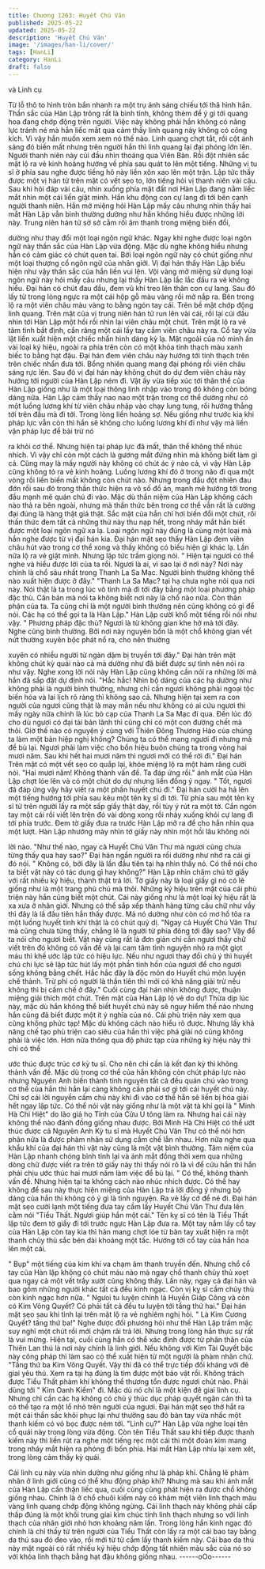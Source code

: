 ```yaml
---
title: Chương 1263: Huyết Chú Văn
published: 2025-05-22
updated: 2025-05-22
description: 'Huyết Chú Văn'
image: '/images/han-li/cover/'
tags: [HanLi]
category: HanLi
draft: false
---
```


và Linh cụ

Từ lỗ thô to hình tròn bắn nhanh ra một trụ ánh sáng chiếu tới thâ
hình hắn.
Thần sắc của Hàn Lập trông rất là bình tỉnh, không thèm để ý gì
tới quang hoa đang chớp động trên người.
Việc này không phải hắn không có năng lực tránh né mà hắn liếc
mắt qua cảm thấy linh quang này không có công kích. Vì vậy hắn
muốn xem xem nó thế nào.
Linh quang chợt tắt, rồi cột ánh sáng đó biến mất nhưng trên
người hắn thì linh quang lại đại phóng lớn lên.
Người thanh niên này cúi đầu nhìn thoáng qua Viên Bàn. Rồi đột
nhiên sắc mặt lộ ra vẻ kinh hoảng hướng về phía sau quát to lên
một tiếng.
Những vị tu sĩ ở phía sau nghe được tiếng hô này liền xôn xao
lên một trận.
Lập tức thấy được một vị hán tử trên mặt có vết sẹo to, lớn tiếng
hỏi vị thanh niên vài câu. Sau khi hỏi đáp vài câu, nhìn xuống phía
mặt đất nơi Hàn Lập đang nằm liếc mắt nhìn một cái liền giật
mình. Hắn khu động con cự lang đi tới bên cạnh người thanh
niên.
Hắn mở miệng hỏi Hàn Lập mấy câu nhưng nhìn thấy hai mắt
Hàn Lập vẫn bình thường dường như hắn không hiểu được
những lời này.
Trung niên hán tử sờ sờ cằm rồi âm thanh trong miệng biến đổi,

dường như thay đổi một loại ngôn ngữ khác.
Ngay khi nghe được loại ngôn ngữ này thần sắc của Hàn Lập vừa
động. Mặc dù nghe không hiểu nhưng hắn có cảm giác có chút
quen tai. Bởi loại ngôn ngữ này có chút giống như một loại
thượng cổ ngôn ngữ của nhân giới.
Vị đại hán thấy Hàn Lập biểu hiện như vậy thần sắc của hắn liền
vui lên. Vội vàng mở miệng sử dụng loại ngôn ngữ này hỏi mấy
câu nhưng lại thấy Hàn Lập lắc lắc đầu ra vẻ không hiểu.
Đại hán có chút đau đầu, đem vũ khí treo lên thân con cự lang.
Sau đó lấy từ trong lòng ngực ra một cái hộp gỗ màu vàng rồi mở
nắp ra.
Bên trong lộ ra một viên châu màu vàng to bằng ngón tay cái.
Trên bề mặt chớp động linh quang.
Trên mặt của vị trung niên hán tử run lên vài cái, rồi lại cúi đầu
nhìn tới Hàn Lập một hồi rồi nhìn lại viên châu một chút. Trên mặt
lộ ra vẻ tâm tình bất định, cắn răng một cái lấy tay cầm viên châu
này ra. Cổ tay vừa lật liền xuất hiện một chiếc nhẩn hình dáng kỳ
lạ. Mặt ngoài của nó minh ấn vài loại ký hiệu, ngoài ra phía trên
còn có một khỏa tinh thạch màu xanh biếc to bằng hạt đậu.
Đại hán đem viên châu này hướng tới tinh thạch trên trên chiếc
nhẩn đưa tới. Bổng nhiên quang mang đại phóng rồi viên châu
sáng rực lên.
Sau đó vị đại hán này không chút do dự đem viên châu này
hướng tới người của Hàn Lập ném đi. Vật ấy vừa tiếp xúc tới thân
thể của Hàn Lập giống như là một loại thông linh nhập vào trong
đó không còn bóng dáng nữa.
Hàn Lập cảm thấy nao nao một trận trong cơ thể dường như có
một luồng lương khí từ viên châu nhập vào chạy lung tung, rồi
hướng thẳng tới trên đầu mà đi tới. Trong lòng liền hoảng sợ.
Nếu giống như trước kia khi pháp lực vẫn còn thì hắn sẽ không
cho luồng lương khí đi như vậy mà liền vận pháp lực để bài trừ nó

ra khỏi cơ thể. Nhưng hiện tại pháp lực đã mất, thân thể không
thể nhúc nhích. Vì vậy chỉ còn một cách là gương mắt đứng nhìn
mà không biết làm gì cả.
Cũng may là mấy người này không có chút ác ý nào cả, vì vậy
Hàn Lập cũng không tỏ ra vẻ kinh hoảng.
Luồng lương khí đó ở trong não đi qua một vòng rồi liền biến mất
không còn chút nào. Nhưng trong đầu đột nhiên đau đớn rồi sau
đó trong thần thức hiện ra vô số đồ án, mạnh mẽ hướng tới trong
đầu mạnh mẽ quán chú đi vào.
Mặc dù thần niệm của Hàn Lập không cách nào thả ra bên ngoài,
nhưng mà thần thức bên trong cơ thể vẫn rất là cường đại đúng
là hàng thật giá thật.
Sắc mặt của hắn chỉ hơi biến đổi một chút, rồi thấn thức đem tất
cả những thứ này thu nạp hết, trong nháy mắt hắn biết được một
loại ngôn ngữ xa lạ. Loại ngôn ngữ này đúng là cùng một loại mà
hắn nghe được từ vị đại hán kia.
Đại hán mặt sẹo thấy Hàn Lập đem viên châu hút vào trong cơ
thể xong và thấy không có biểu hiện gì khác lạ. Lần nữa lộ ra vẻ
giật mình. Nhưng lập tức trầm giọng nói.
" Hiện tại ngươi có thể nghe và hiểu được lời của ta rồi. Ngươi là
ai, vì sao lại ở nơi này? Nơi này chính là chổ sâu nhất trong
Thanh La Sa Mạc. Người bình thường không thể nào xuất hiện
được ở đây."
"Thanh La Sa Mạc? tại hạ chưa nghe nói qua nơi này. Nói thật là
ta trong lúc vô tình mà đi tới đây bằng một loại phương pháp đặc
thù. Căn bản mà nói ta không biết nơi này là chổ nào nữa. Còn
thân phận của ta. Ta cũng chỉ là một người bình thường nên cũng
không có gì để nói. Các hạ có thể gọi ta là Hàn Lập." Hàn Lập
cười khổ một tiếng rồi nói như vậy.
" Phương pháp đặc thù? Ngươi là từ không gian khe hở mà tới
đây. Nghe cũng bình thường. Bởi nơi này nguyên bổn là một chổ
không gian vết nứt thường xuyên bộc phát nổ ra, cho nên thường

xuyên có nhiều người từ ngàn dặm bị truyền tới đây." Đại hán trên
mặt không chút kỳ quái nào cả mà dường như đã biết được sự
tình nên nói ra như vậy.
Nghe xong lời nói này Hàn Lập cũng không cần nói ra những lời
mà hắn đã sắp đặt dự định nói.
"Hắc hắc! Nhìn bộ dáng của các hạ dường như không phải là
người bình thường, nhưng chỉ cần ngươi không phải ngoại tộc
biến hóa và lai lịch rõ ràng thì không sao cả. Nhưng hiện tại xem
ra con người của ngươi cũng thật là may mắn nếu như không có
ai cứu ngươi thì mấy ngày nữa chính là lúc bò cạp của Thanh La
Sa Mạc đi qua. Đến lúc đó cho dù ngươi có đại tài bản lãnh thì
cũng chỉ có một con đường chết mà thôi. Giờ thế nào có nguyện ý
cùng với Thiên Đông Thương Hào của chúng ta làm một bản hiệp
nghị không? Chúng ta có thể mang ngươi đi nhưng mà để bù lại.
Ngươi phải làm việc cho bổn hiệu buôn chúng ta trong vòng hai
mươi năm.
Sau khi hết hai mươi năm thì ngươi mới có thể rời đi." Đại hán
Trên mặt có một vết sẹo co quắp lại, khóe miệng lộ ra một hàm
răng cười nói.
"Hai mươi năm! Không thành vấn đề. Ta đáp ứng rồi." ánh mắt
của Hàn Lập chợt lóe lên và có một chút do dự nhưng liền đồng ý
ngay.
" Tốt, ngươi đã đáp ứng vậy hãy viết ra một phần huyết chú đi."
Đại hán cười ha hả lên một tiếng hướng tới phía sau kêu một tên
kỵ sĩ đi tới.
Từ phía sau một tên kỵ sĩ từ trên người lấy ra một sấp giấy thật
dày, rồi tùy ý rút ra một tờ. Cắn ngón tay một cái rồi viết lên trên
đó vài dòng xong rồi nhảy xuống khỏi cự lang đi tới phía trước.
Đem tờ giấy đưa ra trước Hàn Lập mở ra để cho hắn nhìn qua
một lượt.
Hàn Lập nhướng mày nhìn tờ giấy này nhìn một hồi lâu không nói

lời nào.
"Như thế nào, ngay cả Huyết Chú Văn Thư mà ngươi cũng chưa
từng thấy qua hay sao?" Đại hán ngẩn người ra rồi dường như
nhớ ra cái gì đó nói.
" Không có, bởi đây là lần đầu tiên tại hạ nhìn thấy nó. Có thể nói
cho ta biết vật này có tác dụng gì hay không?" Hàn Lập nhìn
chăm chú tờ giấy với rất nhiều ký hiệu, thành thật trả lời.
Tờ giấy này là loại giấy gì nó có lẽ giống như là một trang phù chú
mà thôi.
Những ký hiệu trên mặt của cái phù triện này hắn cũng biết một
chút. Cái này giống như là một loại ký hiệu rất là xa xưa ở nhân
giới. Nhưng có thể sắp xếp thành hàng từng câu chữ như vầy thì
đây là lầ đầu tiên hắn thấy được. Mà nó dường như còn có mơ hồ
tỏa ra một luồng huyết tinh khí thật là có chút quỷ dị.
"Ngay cả Huyết Chú Văn Thư mà cũng chưa từng thấy, chẳng lẽ
là người từ phía đông tới đây sao? Vậy để ta nói cho ngươi biết.
Vật này cũng rất là đơn giản chỉ cần ngươi thấy chữ viết trên đó
không có vấn đề và lại cam tâm tình nguyện nhỏ ra một giọt máu
thì khế ước lập tức có hiệu lực. Nếu như ngươi thay đổi chủ ý thì
huyết chú chi lực sẽ lập tức hút lấy một phần tinh hồn của ngươi
để cho ngươi sống không bằng chết. Hắc hắc đây là độc môn do
Huyết chú môn luyện chế thành. Trừ phi có người là thần tiên thì
mới có khả năng giải trừ nếu không thì bị cấm chế ở đây." Cuối
cùng đại hán nhịn không được, thuận miệng giải thích một chút.
Trên mặt của Hàn Lập lộ vẻ do dự!
Thừa dịp lúc này, mặc dù hắn không thể biết huyết chú này sẽ
nguy hiểm thế nào nhưng hắn cũng đã biết được một ít ý nghĩa
của nó.
Cái phù triện này xem qua cũng không phức tạp! Mặc dù không
cách nào hiểu rõ được. Nhưng lấy khả năng chế tạo phù triện cao
siêu của hắn thì việc phá giải nó cũng không phải là việc lớn. Hơn
nữa thông qua độ phức tạp của những ký hiệu này thì chỉ có thể

ước thúc được trúc cơ kỳ tu sĩ. Cho nên chỉ cần là kết đan kỳ thì
không thành vấn đề.
Mặc dù trong cơ thể của hắn không còn chút pháp lực nào nhưng
Nguyên Anh biến thành tinh nguyên tất cả đều quán chú vào
trong cơ thể của hắn thì hắn lại càng không cần phải sợ gì tới cái
huyết chú này.
Chỉ sợ cái lời nguyền cấm chú này khi đi vào cơ thể hắn sẽ liền bị
hóa giải hết ngay lập tức.
Có thể nói vật này giống như là một vật tà khí gọi là " Minh Hà Chi
Hiệt" do lão giả họ Tính của Cửu U tông làm ra. Nhưng hai cái
này không thể nào đánh đồng giống nhau được.
Bởi Minh Hà Chi Hiệt có thể ướt thúc được cả Nguyên Anh Kỳ tu
sĩ mà Huyết Chú Văn Thư có thể nói hơn phân nữa là được phàm
nhân sử dụng cầm chế lẫn nhau. Hơn nữa nghe qua khẩu khí của
đại hán thì vật này cũng là một vật bình thường.
Tâm niệm của Hàn Lập nhanh chóng bình tỉnh lại và ánh mắt
đồng thời xem qua những dòng chữ được viết ra trên tờ giấy này
thì thấy nói rõ là vì để cứu hắn thì hắn phải chịu ước thúc hai
mươi năm làm việc để bù lại.
" Có thể, không thành vấn đề. Nhưng hiện tại ta không cách nào
nhúc nhích được. Có thể hay không để sau này thực hiện miệng
của Hàn Lập trả lời đồng ý nhưng bộ dáng của hắn thì không có ý
gì là tình nguyện. Ra vẻ lấy cớ để né đi.
Đại hán mặt sẹo cười lạnh một tiếng đưa tay cầm lấy Huyết Chú
Văn Thư đưa lên cằm nói
"Tiểu Thất. Ngươi giúp hắn một cái."
Tên kỵ sĩ có tên là Tiểu Thất lập tức đem tờ giấy đi tới trước ngực
Hàn Lập đưa ra. Một tay nắm lấy cổ tay của Hàn Lập còn tay kia
thì hàn mang chợt lóe từ bàn tay xuất hiện ra một thanh chủy thủ
sắc bén dài khoảng một tấc. Hướng tới cổ tay của hắn hoa lên
một cái.

" Bụp" một tiếng của kim khí va chạm âm thanh truyền đến.
Nhưng chổ cổ tay của Hàn lập không có chút máu nào mà ngay
chổ thanh chủy thủ xoẹt qua ngay cả một vết trầy xướt cũng
không thấy.
Lần này, ngay cả đại hán và bao gồm những người khác tất cả
đều kinh ngạc. Còn vị kỵ sĩ cầm chủy thủ còn kinh ngạc hơn nữa.
" Ngưoi tu luyện chính là Huyền Giáp Công và còn có Kim Võng
Quyết? Có phải tất cả đều tu luyện tới tầng thứ hai." Đại hán mặt
sẹo sau khi tỉnh lại trên mặt lộ ra vẻ nghiêm nghị hỏi.
" Là Kim Cương Quyết? tầng thứ ba!" Nghe được đối phương hỏi
như thế Hàn Lập trầm mặc suy nghĩ một chút rồi mới chậm rãi trả
lời. Nhưng trong lòng hắn thực sự rất là vui mừng.
Hiện tại, cuối cùng hắn có thể xác định được từ phân thân của
Thiên Lan thú là nơi này chính là linh giới. Nếu không với Kim Tài
Quyết bậc này công pháp thì làm sao có thể xuất hiện từ một
người là phàm nhân chứ.
"Tầng thứ ba Kim Võng Quyết. Vậy thì đã có thể trực tiếp đối
kháng với đê giai yêu thú. Xem ra tại hạ đúng là tìm được một
bảo vật rồi. Không trách được Tiểu Thất phàm khí không thể
thương tổn được ngươi chút nào. Phải dùng tới " Kim Oanh
Kiếm" đi. Mặc dù nó chỉ là một kiện đê giai linh cụ. Nhưng chỉ cần
các hạ không có chủ ý thúc dục pháp quyết ngăn cản thì ta có thể
tạo ra một lổ nhỏ trên người của ngươi. Đại hán mặt sẹo thở hắt
ra một cái thần sắc khôi phục lại như thường sau đó bàn tay vừa
nhấc một thanh kiếm có vỏ bọc được ném tới.
"Linh cụ?" Hàn Lập vừa nghe loại tên cổ quái này trong lòng vừa
động.
Còn tên Tiểu Thất sau khi tiếp được thanh kiếm này thì liền rút ra
nghe một tiếng rẹc một cái thì một đoàn kim mang trong nháy mắt
hiện ra phóng đi bốn phía. Hai mắt Hàn Lập nhíu lại xem xét,
trong lòng cảm thấy kỳ quái.

Cái linh cụ này vừa nhìn dường như giống như là pháp khí.
Chẳng lẽ phàm nhân ở linh giới cũng có thể khu động pháp khí?
Nhưng mà sau khi ánh mắt của Hàn Lập cẩn thận liếc qua, cuối
cùng cũng phát hiện ra được chổ không giống nhau. Chính là ở
chổ chuôi kiếm này có khảm một viên linh thạch màu vàng linh
quang chớp động không ngừng. Cái linh thạch này không phải
cấp thấp đúng là một khối trung giai kim chúc tính linh thạch
nhưng so với linh thạch của nhân giới nhỏ hơn khoảng năm lần.
Trong lòng hắn kinh ngạc đó chính là chỉ thấy từ trên người của
Tiểu Thất còn lấy ra một cái bao tay bằng da thú sau đó đeo vào,
rồi mới từ từ cầm lấy thanh kiếm này.
Cái bao da thú này mặt ngoài có rất nhiếu ký hiệu chớp động tất
nhiên màu sắc của nó so với khỏa linh thạch bằng hạt đậu không
giống nhau.
------oOo------
